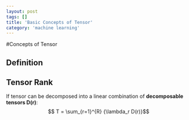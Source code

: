 ```yaml
---
layout: post
tags: []
title: 'Basic Concepts of Tensor'
category: 'machine learning'
---
```

#Concepts of Tensor 
## Definition
## Tensor Rank
If tensor can be decomposed into a linear combination of **decomposable tensors D(r)**:
$$ T = \sum_{r=1}^{R} {\lambda_r D(r)}$$

